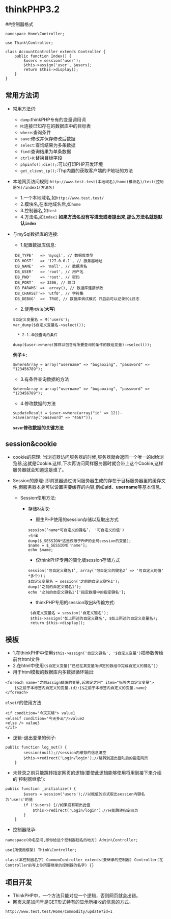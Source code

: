 # thinkPHP3.2

##控制器格式
```
namespace Home\Controller;

use Think\Controller;

class AccountController extends Controller {
    public function Index() {
        $users = session('user');
        $this->assign('user', $users);
        return $this->display();
    }
}

```

## 常用方法词

* 常用方法词:
	* `dump`:thinkPHP专有的变量调用词
	* `M`:连接已知存在的数据库中的目标表
	* `where`:查询条件
	* `save`:修改并保存修改后数据
	* `select`:查询结果为多条数据
	* `find`:查询结果为单条数据
	* `ctrl+R`:替换目标字段
	* `phpinfo();die();`:可以打印PHP开发环境
	* `get_client_ip();`:Thp内置的获取客户端的IP地址的方法
* 本地网页访问规则:`http://www.test.test(本地域名)/home(模块名)/test(控制器名)/index1(方法名)`
	* 1.一个本地域名,如`http://www.test.test/`
	* 2.模块名,在本地域名后,如`home`
	* 3.控制器名,如`test`
	* 4.方法名,如`index1`
	**如果方法名没有写进去或者提出来,那么方法名就是默认`index`**
* 与mySql数据库的连接:
	* 1.配置数据库信息:
	```
    'DB_TYPE'   => 'mysql', // 数据库类型
    'DB_HOST'   => '127.0.0.1', // 服务器地址
    'DB_NAME'   => 'mall', // 数据库名
    'DB_USER'   => 'root', // 用户名
    'DB_PWD'    => 'root', // 密码
    'DB_PORT'   => 3306, // 端口
    'DB_PARAMS' =>  array(), // 数据库连接参数
    'DB_CHARSET'=> 'utf8', // 字符集
    'DB_DEBUG'  =>  TRUE, // 数据库调试模式 开启后可以记录SQL日志
    ```

    * 2.使用`M方法`(**大写**)
    ```
    $自定义变量名 = M('users');
    var_dump($自定义变量名->select());
    ```
		* 2-1.单独查询的条件
	```
    dump($user->where(推荐以包含有所要查询的条件的数组变量)->select());
    ```

    **例子↓:**

    ```
    $whereArray = array("username" => "bugaoxing", "password" => "123456789");
    ```
    * 3.有条件查询数据的方法
    ```
    $whereArray = array("username" => "bugaoxing", "password" => "123456789");
    ```
    * 4.修改数据的方法
    ```
    $updateResult = $user->where(array("id" => 12))->save(array("password" => "4567"));
    ```
    **`save`:修改数据的关键方法**

## session&cookie

* cookie的原理:
当浏览器访问服务器的时候,服务器就会返回一个唯一的id给浏览器,这就是Cookie.这样,下次再访问同样服务器时就会带上这个Cookie,这样服务器就会知道这是谁了。

* Session的原理:
即浏览器通过访问服务器生成的存在于目标服务器里的缓存文件,但服务器本身可以设置需要缓存的内容,例如**uid**、**username**等基本信息.
	* Session使用方法:
		* 存储&读取:
            * 原生PHP使用的session存储以及取出方式
            ```
            session(‘name*可自定义的键名’， '可自定义的值')
            ↑存储
            dump($_SESSION*这是仅限于PHP的全局session的变量);
            $name = $_SESSION['name'];
            echo $name;
            ```

            * 仅thinkPHP专用的简化版session存储方式
            ```
            session('可自定义键名1’, array('可自定义的键名2’ => '可自定义的值' *多个))；
            $自定义变量名 = session('之前的自定义键名1');
            dump('之前的自定义键名1');
            echo '之前的自定义键名1'['指定数组中的指定键名'];
            ```

            * thinkPHP专用的session取出&传输方式:
            ```
             $自定义变量名 = session('自定义键名');
             $this->assign('如上所述的自定义键名', $如上所述的自定义变量名);
             return $this->display();
            ```
## 模板

* 1.在thinkPHP中使用`$this->assign('自定义键名', '$自定义变量')`把参数传给前台html文件
* 2.在html中使用`{$自定义变量[“已经在其变量所绑定的数组中完成自定义的键名”]}`
* 用于html模板的数据库内多数据循环输出:
```
<foreach name="之前assign赋值的变量,起绑定之用" item="标签内自定义变量">
    {$之前于本标签内自定义的变量.id}:{$之前于本标签内自定义的变量.name}
</foreach>
```
`elseif`的使用方法
```
<if condition="今天天晴"> value1
<elseif condition="今天多云"/>value2
<else /> value3
</if>
```

* 逻辑-退出登录的例子:
```
public function log_out() {
        session(null);//session内缓存的信息清空
        $this->redirect('Login/login');//跳转到退出登陆后的指定网页
    }
```

* 未登录之前只能跳转指定网页的逻辑(要使此逻辑能够使用将用到接下来介绍的'控制器继承'):
```
public function _initialize() {
        $users = session('users');//以赋值的方式取出session内键名为'users'的值
        if (!$users) {//如果没有取出此值
            $this->redirect('Login/login');//只能跳转指定网页
        }
    }
```

* 控制器继承:

```
namespace(命名空间,即你给这个控制器起名的地方) Admin\Controller;

use(所使用框架) Think\Controller;

class(本控制器名字) CommonController extends(要继承的控制器) Controller(在Controller前写上你所要继承的控制器的名字) {}
```

## 项目开发

* ThinkPHP中，一个方法只能对应一个逻辑，否则网页就会出错。
* 网页末尾加问号是GET形式特有的显示所接收的信息的方式。
```
http://www.test.test/Home/Commodity/update?id=1
```